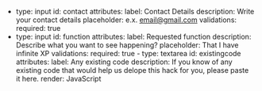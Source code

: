 - type: input
    id: contact
    attributes:
      label: Contact Details
      description: Write your contact details
      placeholder: e.x. email@gmail.com
    validations:
      required: true
- type: input
    id: function
    attributes:
      label: Requested function
      description: Describe what you want to see happening?
      placeholder: That I have infinite XP
    validations:
      required: true
      - type: textarea
    id: existingcode
    attributes:
      label: Any existing code
      description: If you know of any existing code that would help us delope this hack for you, please paste it here.
      render: JavaScript
